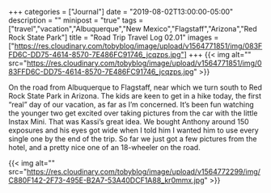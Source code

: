 +++
categories = ["Journal"]
date = "2019-08-02T13:00:00-05:00"
description = ""
minipost = "true"
tags = ["travel","vacation","Albuquerque","New Mexico","Flagstaff","Arizona","Red Rock State Park"]
title = "Road Trip Travel Log 02.01"
images = ["https://res.cloudinary.com/tobyblog/image/upload/v1564771851/img/083FFD6C-DD75-4614-8570-7E486FC91746_jcqzps.jpg"]
+++
{{< img alt="" src="https://res.cloudinary.com/tobyblog/image/upload/v1564771851/img/083FFD6C-DD75-4614-8570-7E486FC91746_jcqzps.jpg" >}}

On the road from Albuquerque to Flagstaff, near which we turn south to Red Rock State Park in Arizona. The kids are keen to get in a hike today, the first “real” day of our vacation, as far as I’m concerned. It’s been fun watching the younger two get excited over taking pictures  from the car with the little Instax Mini. That was Kassi’s great idea. We bought Anthony around 150 exposures and his eyes got wide when I told him I wanted him to use every single one by the end of the trip. So far we just got a few pictures from the hotel, and a pretty nice one of an 18-wheeler on the road.

{{< img alt="" src="https://res.cloudinary.com/tobyblog/image/upload/v1564772299/img/C880F142-2F73-495E-B2A7-53A40DCF1A88_kr0mmx.jpg" >}}
